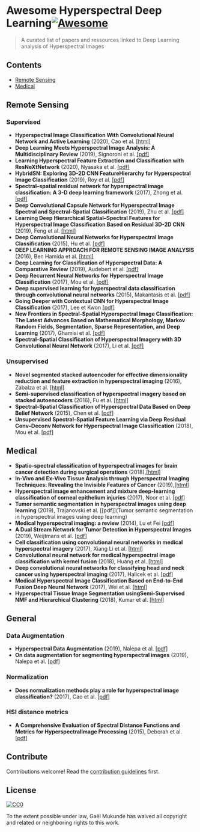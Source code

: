 # Awesome Hyperspectral Deep Learning[![Awesome](https://awesome.re/badge.svg)](https://awesome.re)

> A curated list of papers and ressources linked to Deep Learning analysis of Hyperspectral Images


## Contents

- [Remote Sensing](#remote-sensing)
- [Medical](#medical)


## Remote Sensing

### Supervised

- **Hyperspectral Image Classification With Convolutional Neural Network and Active Learning** (2020), Cao et al. [[html]](https://ieeexplore.ieee.org/document/8978543)
- **Deep Learning Meets Hyperspectral Image Analysis: A Multidisciplinary Review** (2019), Signoroni et al. [[pdf]](https://www.mdpi.com/2313-433X/5/5/52/pdf)
- **Learning Hyperspectral Feature Extraction and Classification with ResNeXtNetwork** (2020), Nyasaka et al. [[pdf]](https://arxiv.org/pdf/2002.02585.pdf)
- **HybridSN: Exploring 3D-2D CNN FeatureHierarchy for Hyperspectral Image Classification** (2019), Roy et al. [[pdf]](https://arxiv.org/pdf/1902.06701.pdf)
- **Spectral–spatial residual network for hyperspectral image classification: A 3-D deep learning framework** (2017), Zhong et al. [[pdf]](https://www.researchgate.net/profile/Zilong_Zhong2/publication/320145277_Spectral-Spatial_Residual_Network_for_Hyperspectral_Image_Classification_A_3-D_Deep_Learning_Framework/links/5ce39604458515712eb894b0/Spectral-Spatial-Residual-Network-for-Hyperspectral-Image-Classification-A-3-D-Deep-Learning-Framework.pdf)
- **Deep Convolutional Capsule Network for Hyperspectral Image Spectral and Spectral-Spatial Classification** (2019), Zhu et al. [[pdf]](https://www.mdpi.com/2072-4292/11/3/223/pdf)
- **Learning Deep Hierarchical Spatial–Spectral Features for Hyperspectral Image Classification Based on Residual 3D-2D CNN** (2019), Feng et al. [[html]](https://www.ncbi.nlm.nih.gov/pmc/articles/PMC6928880/)
- **Deep Convolutional Neural Networks for Hyperspectral Image Classification** (2015), Hu et al. [[pdf]](https://pdfs.semanticscholar.org/0089/95a880625650509422ec7dfb6f4afdc43086.pdf?_ga=2.250225103.816551337.1581496739-1979552906.1581496739)
- **DEEP LEARNING APPROACH FOR REMOTE SENSING IMAGE ANALYSIS** (2016), Ben Hamida et al. [[html]](https://hal.archives-ouvertes.fr/hal-01370161/)
- **Deep Learning for Classification of Hyperspectral Data: A Comparative Review** (2019), Audebert et al. [[pdf]](https://arxiv.org/pdf/1904.10674.pdf)
- **Deep Recurrent Neural Networks for Hyperspectral Image Classification** (2017), Mou et al. [[pdf]](https://ieeexplore.ieee.org/stamp/stamp.jsp?arnumber=7914752)
- **Deep supervised learning for hyperspectral data classification through convolutional neural networks** (2015), Makantasis et al. [[pdf]](http://users.ntua.gr/karank/img/Makantasis_etal_igrass15.pdf)
- **Going Deeper with Contextual CNN for Hyperspectral Image Classification** (2017), Lee et Kwon [[pdf]](https://arxiv.org/pdf/1604.03519.pdf)
- **New Frontiers in Spectral-Spatial Hyperspectral Image Classification: The Latest Advances Based on Mathematical Morphology, Markov Random Fields, Segmentation, Sparse Representation, and Deep Learning** (2017), Ghamisi et al. [[pdf]](https://hal.archives-ouvertes.fr/hal-01854061/document)
- **Spectral–Spatial Classification of Hyperspectral Imagery with 3D Convolutional Neural Network** (2017), Li et al. [[pdf]](https://www.mdpi.com/2072-4292/9/1/67/pdf)

### Unsupervised

- **Novel segmented stacked autoencoder for effective dimensionality reduction and feature extraction in hyperspectral imaging** (2016), Zabalza et al. [[html]](https://www.sciencedirect.com/science/article/pii/S0925231215017798)
- **Semi-supervised classification of hyperspectral imagery based on stacked autoencoders** (2016), Fu et al. [[html]](https://www.spiedigitallibrary.org/conference-proceedings-of-spie/10033/100332B/Semi-supervised-classification-of-hyperspectral-imagery-based-on-stacked-autoencoders/10.1117/12.2245011.short?SSO=1)
- **Spectral–Spatial Classification of Hyperspectral Data Based on Deep Belief Network** (2015), Chen et al. [[pdf]](https://oss.labxing.com/files/lab_publications/615-1533736397-YQcWOSQs.pdf)
- **Unsupervised Spectral–Spatial Feature Learning via Deep Residual Conv–Deconv Network for Hyperspectral Image Classification** (2018), Mou et al. [[pdf]](https://ieeexplore.ieee.org/stamp/stamp.jsp?arnumber=8082108)

## Medical
- **Spatio-spectral classification of hyperspectral images for brain cancer detection during surgical operations** (2018),[[html]](https://journals.plos.org/plosone/article?id=10.1371/journal.pone.0193721)
- **In-Vivo and Ex-Vivo Tissue Analysis through Hyperspectral Imaging Techniques: Revealing the Invisible Features of Cancer** (2019),[[html]](https://www.ncbi.nlm.nih.gov/pmc/articles/PMC6627361/)
- **Hyperspectral image enhancement and mixture deep-learning classification of corneal epithelium injuries** (2017), Noor et al. [[pdf]](https://www.mdpi.com/1424-8220/17/11/2644/pdf)
- **Tumor semantic segmentation in hyperspectral images using deep learning** (2019), Trajanovski et al. [[pdf]](Tumor semantic segmentation in hyperspectral images using deep learning)
- **Medical hyperspectral imaging: a review** (2014), Lu et Fei [[pdf]](https://www.spiedigitallibrary.org/journals/Journal-of-Biomedical-Optics/volume-19/issue-1/010901/Medical-hyperspectral-imaging-a-review/10.1117/1.JBO.19.1.010901.pdf)
- **A Dual Stream Network for Tumor Detection in Hyperspectral Images** (2019), Weijtmans et al. [[pdf]](https://www.researchgate.net/profile/Caifeng_Shan/publication/334407567_A_Dual_Stream_Network_for_Tumor_Detection_in_Hyperspectral_Images/links/5d9b3449a6fdccfd0e7fb9eb/A-Dual-Stream-Network-for-Tumor-Detection-in-Hyperspectral-Images.pdf)
- **Cell classification using convolutional neural networks in medical hyperspectral imagery** (2017), Xiang Li et al. [[html]](https://ieeexplore.ieee.org/abstract/document/7984606)
- **Convolutional neural network for medical hyperspectral image classification with kernel fusion** (2018), Huang et al. [[html]](https://ieeexplore.ieee.org/abstract/document/8470659)
- **Deep convolutional neural networks for classifying head and neck cancer using hyperspectral imaging** (2017), Halicek et al. [[pdf]](https://www.spiedigitallibrary.org/journals/Journal-of-Biomedical-Optics/volume-22/issue-6/060503/Deep-convolutional-neural-networks-for-classifying-head-and-neck-cancer/10.1117/1.JBO.22.6.060503.pdf)
- **Medical Hyperspectral Image Classification Based on End-to-End Fusion Deep Neural Network** (2017), Wei et al. [[html]](https://ieeexplore.ieee.org/abstract/document/8611167)
- **Hyperspectral Tissue Image Segmentation usingSemi-Supervised NMF and Hierarchical Clustering** (2018), Kumar et al. [[html]](https://ieeexplore.ieee.org/abstract/document/8543868)
## General

### Data Augmentation
- **Hyperspectral Data Augmentation** (2019), Nalepa et al. [[pdf]](https://arxiv.org/pdf/1903.05580)
- **On data augmentation for segmenting hyperspectral images** (2019), Nalepa et al. [[pdf]](https://spie.org/Publications/Proceedings/Paper/10.1117/12.2519517?SSO=1)

### Normalization
- **Does normalization methods play a role for hyperspectral image classification?** (2017), Cao et al. [[pdf]](https://arxiv.org/pdf/1710.02939;Does)

### HSI distance metrics
- **A Comprehensive Evaluation of Spectral Distance Functions and Metrics for HyperspectralImage Processing** (2015), Deborah et al. [[pdf]](https://ieeexplore.ieee.org/stamp/stamp.jsp?arnumber=7061924)

## Contribute

Contributions welcome! Read the [contribution guidelines](contributing.md) first.


## License

[![CC0](https://mirrors.creativecommons.org/presskit/buttons/88x31/svg/cc-zero.svg)](https://creativecommons.org/publicdomain/zero/1.0)

To the extent possible under law, Gaël Mukunde has waived all copyright and
related or neighboring rights to this work.
